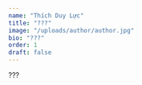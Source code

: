 ```yaml
---
name: "Thích Duy Lực"
title: "???"
image: "/uploads/author/author.jpg"
bio: "???"
order: 1
draft: false
---
```


???

